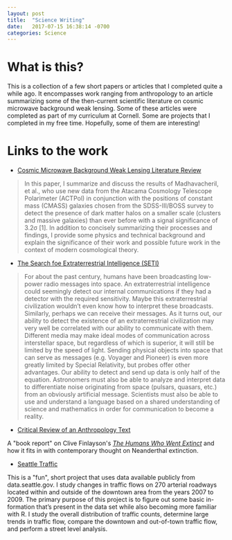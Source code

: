 ```yaml
---
layout: post
title:  "Science Writing"
date:   2017-07-15 16:38:14 -0700
categories: Science
---
```


# What is this?

This is a collection of a few short papers or articles that I completed quite a while ago.
It encompasses work ranging from anthropology to an article summarizing some of the
then-current scientific literature on cosmic microwave background weak lensing.
Some of these articles were completed as part of my curriculum at Cornell.
Some are projects that I completed in my free time. Hopefully, some of them are
interesting!

# Links to the work

* <a href="/file_content/final.pdf">Cosmic Microwave Background Weak Lensing Literature Review</a>

> In this paper, I summarize and discuss the results of Madhavacheril, et al., who use new data from the
Atacama Cosmology Telescope Polarimeter (ACTPol) in conjunction with the positions of constant mass (CMASS)
galaxies chosen from the SDSS-III/BOSS survey to detect the presence of dark matter halos on a smaller scale
(clusters and massive galaxies) than ever before with a signal significance of 3.2σ [1]. In addition to
concisely summarizing their processes and findings, I provide some physics and technical background and
explain the significance of their work and possible future work in the context of modern cosmological theory.

* <a href="/file_content/ET_phone_home.pdf">The Search foe Extraterrestrial Intelligence (SETI)</a>

> For about the past century, humans have been broadcasting low-power radio
messages into space. An extraterrestrial intelligence could seemingly detect our internal communications if
they had a detector with the required sensitivity. Maybe this extraterrestrial civilization wouldn’t even know
how to interpret these broadcasts. Similarly, perhaps we can receive their messages. As it turns out, our
ability to detect the existence of an extraterrestrial civilization may very well be correlated with our
ability to communicate with them. Different media may make ideal modes of communication across interstellar
space, but regardless of which is superior, it will still be limited by the speed of light. Sending physical
objects into space that can serve as messages (e.g. Voyager and Pioneer) is even more greatly limited by
Special Relativity, but probes offer other advantages. Our ability to detect and send up data is only half of
the equation. Astronomers must also be able to analyze and interpret data to differentiate noise originating
from space (pulsars, quasars, etc.) from an obviously artificial message. Scientists must also be able to use
and understand a language based on a shared understanding of science and mathematics in order for
communication to become a reality.

* <a href="/file_content/extinct_humans.pdf">Critical Review of an Anthropology Text</a>

A "book report" on Clive Finlayson's [_The Humans Who Went Extinct_](https://www.amazon.com/Humans-Who-Went-Extinct-Neanderthals/dp/0199239193)
and how it fits in with contemporary thought on Neanderthal extinction.

* <a href="/file_content/seattle_roadways.pdf">Seattle Traffic</a>

>
This is a "fun", short project that uses data available publicly from data.seattle.gov. I study changes in
traffic flows on 270 arterial roadways located within and outside of the downtown area from the years 2007
to 2009. The primary purpose of this project is to figure out some basic in- formation that’s present in the
data set while also becoming more familiar with R. I study the overall distribution of traffic counts,
determine large trends in traffic flow, compare the downtown and out-of-town traffic flow, and perform a
street level analysis.
